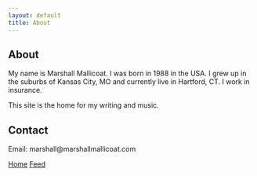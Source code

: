 ```yaml
---
layout: default
title: About
---
```

<article>
  <h1>About</h1>
  <p>My name is Marshall Mallicoat. I was born in 1988 in the USA. I grew up in the suburbs of Kansas City, MO and currently live in Hartford, CT. I work in insurance.</p>
  <p>This site is the home for my writing and music.</p>

  <h1>Contact</h1>
  <p>Email: marshall@marshallmallicoat.com</p>
</article>

<footer>
  <p class="nav">
    <span class="left">
      <a href="/index.html">Home</a>
    </span>
    <span class="right">
      <a href="/feed.xml">Feed</a>
    </span>
  </p>
</footer>

